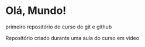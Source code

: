 # Olá, Mundo!
 primeiro repositório do curso de git e github

 Repositório criado durante uma aula do curso em video
